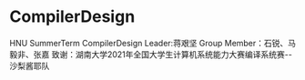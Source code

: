 # CompilerDesign
HNU SummerTerm CompilerDesign
Leader:蒋艰坚 Group Member：石锐、马毅非、张嘉
致谢：湖南大学2021年全国大学生计算机系统能力大赛编译系统赛--沙梨酱耶队
